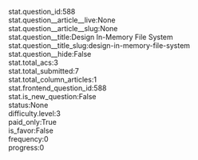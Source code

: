 stat.question_id:588  
stat.question__article__live:None  
stat.question__article__slug:None  
stat.question__title:Design In-Memory File System  
stat.question__title_slug:design-in-memory-file-system  
stat.question__hide:False  
stat.total_acs:3  
stat.total_submitted:7  
stat.total_column_articles:1  
stat.frontend_question_id:588  
stat.is_new_question:False  
status:None  
difficulty.level:3  
paid_only:True  
is_favor:False  
frequency:0  
progress:0  
